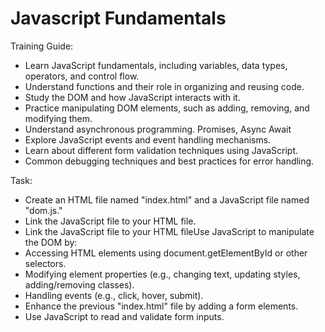 # Javascript Fundamentals

Training Guide:

- Learn JavaScript fundamentals, including variables, data types, operators, and control flow.
- Understand functions and their role in organizing and reusing code.
- Study the DOM and how JavaScript interacts with it.
- Practice manipulating DOM elements, such as adding, removing, and modifying them.
- Understand asynchronous programming. Promises, Async Await
- Explore JavaScript events and event handling mechanisms.
- Learn about different form validation techniques using JavaScript.
- Common debugging techniques and best practices for error handling.

Task:

- Create an HTML file named "index.html" and a JavaScript file named "dom.js."
- Link the JavaScript file to your HTML file.
- Link the JavaScript file to your HTML fileUse JavaScript to manipulate the DOM by:
- Accessing HTML elements using document.getElementById or other selectors.
- Modifying element properties (e.g., changing text, updating styles, adding/removing classes).
- Handling events (e.g., click, hover, submit).
- Enhance the previous "index.html" file by adding a form elements.
- Use JavaScript to read and validate form inputs.